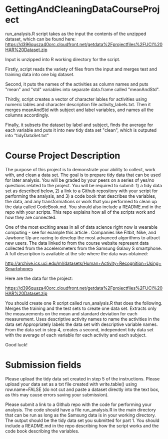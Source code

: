 GettingAndCleaningDataCourseProject
===================================
run_analysis.R script takes as the input the contents of the unzipped dataset, which can be found here:
https://d396qusza40orc.cloudfront.net/getdata%2Fprojectfiles%2FUCI%20HAR%20Dataset.zip

Input is unzipped into R working directory for the script.

Firstly, script reads the variety of files from the input and merges test and training data into one big dataset.

Second, it puts the names of the activities as column names and puts "mean" and "std" variables into separate data.frame called "meanAndStd".

Thirdly, script creates a vector of character lables for activities using numeric lables and character description file activity_labels.txt. Then it merges meanAndStd with subject and label variables, and names all the columns accordingly.

Finally, it subsets the dataset by label and subject, finds the average for each variable and puts it into new tidy data set "clean", which is outputed into "tidyDataSet.txt"

Course Project Description
===================================
The purpose of this project is to demonstrate your ability to collect, work with, and clean a data set. The goal is to prepare tidy data that can be used for later analysis. You will be graded by your peers on a series of yes/no questions related to the project. You will be required to submit: 1) a tidy data set as described below, 2) a link to a Github repository with your script for performing the analysis, and 3) a code book that describes the variables, the data, and any transformations or work that you performed to clean up the data called CodeBook.md. You should also include a README.md in the repo with your scripts. This repo explains how all of the scripts work and how they are connected.  

One of the most exciting areas in all of data science right now is wearable computing - see for example this article . Companies like Fitbit, Nike, and Jawbone Up are racing to develop the most advanced algorithms to attract new users. The data linked to from the course website represent data collected from the accelerometers from the Samsung Galaxy S smartphone. A full description is available at the site where the data was obtained: 

http://archive.ics.uci.edu/ml/datasets/Human+Activity+Recognition+Using+Smartphones 

Here are the data for the project: 

https://d396qusza40orc.cloudfront.net/getdata%2Fprojectfiles%2FUCI%20HAR%20Dataset.zip 

 You should create one R script called run_analysis.R that does the following. 
Merges the training and the test sets to create one data set.
Extracts only the measurements on the mean and standard deviation for each measurement. 
Uses descriptive activity names to name the activities in the data set
Appropriately labels the data set with descriptive variable names. 
From the data set in step 4, creates a second, independent tidy data set with the average of each variable for each activity and each subject.

Good luck!

Submission fields
===================================
Please upload the tidy data set created in step 5 of the instructions. Please upload your data set as a txt file created with write.table() using row.name=FALSE (do not cut and paste a dataset directly into the text box, as this may cause errors saving your submission).

Please submit a link to a Github repo with the code for performing your analysis. The code should have a file run_analysis.R in the main directory that can be run as long as the Samsung data is in your working directory. The output should be the tidy data set you submitted for part 1. You should include a README.md in the repo describing how the script works and the code book describing the variables.
